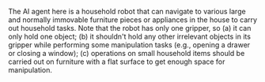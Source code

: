The AI agent here is a household robot that can navigate to various large and normally immovable furniture pieces or appliances in the house to carry out household tasks. Note that the robot has only one gripper, so (a) it can only hold one object; (b) it shouldn't hold any other irrelevant objects in its gripper while performing some manipulation tasks (e.g., opening a drawer or closing a window); (c) operations on small household items should be carried out on furniture with a flat surface to get enough space for manipulation.